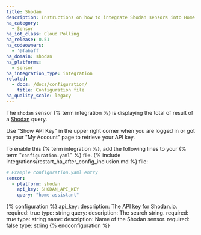 ```yaml
---
title: Shodan
description: Instructions on how to integrate Shodan sensors into Home Assistant.
ha_category:
  - Sensor
ha_iot_class: Cloud Polling
ha_release: 0.51
ha_codeowners:
  - '@fabaff'
ha_domain: shodan
ha_platforms:
  - sensor
ha_integration_type: integration
related:
  - docs: /docs/configuration/
    title: Configuration file
ha_quality_scale: legacy
---
```


The `shodan` sensor {% term integration %} is displaying the total of result of a
[Shodan](https://www.shodan.io/) query.

Use "Show API Key" in the upper right corner when you are logged in or got to
your "My Account" page to retrieve your API key.

To enable this {% term integration %}, add the following lines to your {% term "`configuration.yaml`" %} file.
{% include integrations/restart_ha_after_config_inclusion.md %}
file:

```yaml
# Example configuration.yaml entry
sensor:
  - platform: shodan
    api_key: SHODAN_API_KEY
    query: "home-assistant"
```

{% configuration %}
  api_key:
    description: The API key for Shodan.io.
    required: true
    type: string
  query:
    description: The search string.
    required: true
    type: string
  name:
    description: Name of the Shodan sensor.
    required: false
    type: string
{% endconfiguration %}
